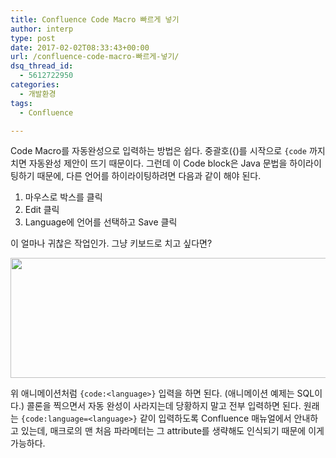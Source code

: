 ```yaml
---
title: Confluence Code Macro 빠르게 넣기
author: interp
type: post
date: 2017-02-02T08:33:43+00:00
url: /confluence-code-macro-빠르게-넣기/
dsq_thread_id:
  - 5612722950
categories:
  - 개발환경
tags:
  - Confluence

---
```

Code Macro를 자동완성으로 입력하는 방법은 쉽다. 중괄호({)를 시작으로 `{code` 까지 치면 자동완성 제안이 뜨기 때문이다. 그런데 이 Code block은 Java 문법을 하이라이팅하기 때문에, 다른 언어를 하이라이팅하려면 다음과 같이 해야 된다.

  1. 마우스로 박스를 클릭
  2. Edit 클릭
  3. Language에 언어를 선택하고 Save 클릭

이 얼마나 귀찮은 작업인가. 그냥 키보드로 치고 싶다면?

<img class="aligncenter size-full wp-image-860" src="http://interp.iwinv.net/wp-content/uploads/2017/02/optimised.gif" alt="" width="736" height="192" />

위 애니메이션처럼 `{code:<language>}` 입력을 하면 된다. (애니메이션 예제는 SQL이다.) 콜론을 찍으면서 자동 완성이 사라지는데 당황하지 말고 전부 입력하면 된다. 원래는 `{code:language=<language>}` 같이 입력하도록 Confluence 매뉴얼에서 안내하고 있는데, 매크로의 맨 처음 파라메터는 그 attribute를 생략해도 인식되기 때문에 이게 가능하다.

&nbsp;